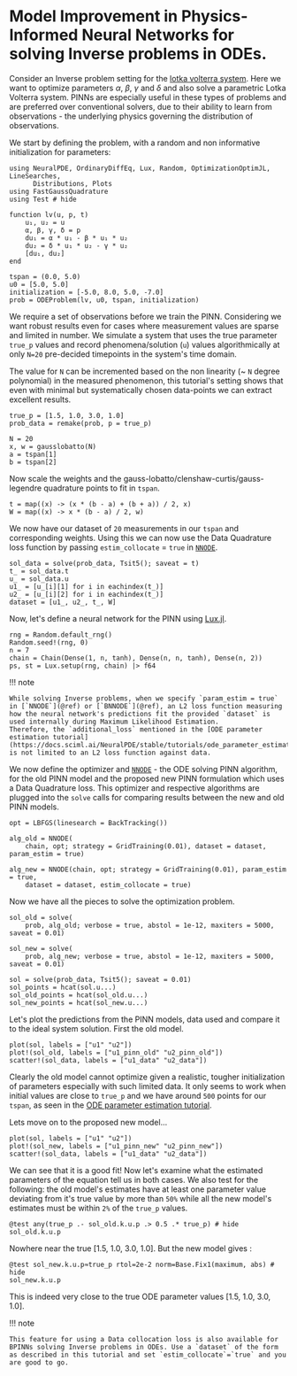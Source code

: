 # Model Improvement in Physics-Informed Neural Networks for solving Inverse problems in ODEs.

Consider an Inverse problem setting for the  [lotka volterra system](https://en.wikipedia.org/wiki/Lotka%E2%80%93Volterra_equations). Here we want to optimize parameters $\alpha$, $\beta$, $\gamma$ and $\delta$ and also solve a parametric Lotka Volterra system.
PINNs are especially useful in these types of problems and are preferred over conventional solvers, due to their ability to learn from observations - the underlying physics governing the distribution of observations.

We start by defining the problem, with a random and non informative initialization for parameters:

```@example improv_param_estim
using NeuralPDE, OrdinaryDiffEq, Lux, Random, OptimizationOptimJL, LineSearches,
      Distributions, Plots
using FastGaussQuadrature
using Test # hide

function lv(u, p, t)
    u₁, u₂ = u
    α, β, γ, δ = p
    du₁ = α * u₁ - β * u₁ * u₂
    du₂ = δ * u₁ * u₂ - γ * u₂
    [du₁, du₂]
end

tspan = (0.0, 5.0)
u0 = [5.0, 5.0]
initialization = [-5.0, 8.0, 5.0, -7.0]
prob = ODEProblem(lv, u0, tspan, initialization)
```

We require a set of observations before we train the PINN.
Considering we want robust results even for cases where measurement values are sparse and limited in number.
We simulate a system that uses the true parameter `true_p` values and record phenomena/solution (`u`) values algorithmically at only `N=20` pre-decided timepoints in the system's time domain.

The value for `N` can be incremented based on the non linearity (~ `N` degree polynomial) in the measured phenomenon, this tutorial's setting shows that even with minimal but systematically chosen data-points we can extract excellent results.

```@example improv_param_estim
true_p = [1.5, 1.0, 3.0, 1.0]
prob_data = remake(prob, p = true_p)

N = 20
x, w = gausslobatto(N)
a = tspan[1]
b = tspan[2]
```

Now scale the weights and the gauss-lobatto/clenshaw-curtis/gauss-legendre quadrature points to fit in `tspan`.

```@example improv_param_estim
t = map((x) -> (x * (b - a) + (b + a)) / 2, x)
W = map((x) -> x * (b - a) / 2, w)
```

We now have our dataset of `20` measurements in our `tspan` and corresponding weights. Using this we can now use the Data Quadrature loss function by passing `estim_collocate` = `true` in [`NNODE`](@ref).

```@example improv_param_estim
sol_data = solve(prob_data, Tsit5(); saveat = t)
t_ = sol_data.t
u_ = sol_data.u
u1_ = [u_[i][1] for i in eachindex(t_)]
u2_ = [u_[i][2] for i in eachindex(t_)]
dataset = [u1_, u2_, t_, W]
```

Now, let's define a neural network for the PINN using [Lux.jl](https://lux.csail.mit.edu/).

```@example improv_param_estim
rng = Random.default_rng()
Random.seed!(rng, 0)
n = 7
chain = Chain(Dense(1, n, tanh), Dense(n, n, tanh), Dense(n, 2))
ps, st = Lux.setup(rng, chain) |> f64
```

!!! note
    
    While solving Inverse problems, when we specify `param_estim = true` in [`NNODE`](@ref) or [`BNNODE`](@ref), an L2 loss function measuring how the neural network's predictions fit the provided `dataset` is used internally during Maximum Likelihood Estimation.
    Therefore, the `additional_loss` mentioned in the [ODE parameter estimation tutorial](https://docs.sciml.ai/NeuralPDE/stable/tutorials/ode_parameter_estimation/) is not limited to an L2 loss function against data.

We now define the optimizer and [`NNODE`](@ref) - the ODE solving PINN algorithm, for the old PINN model and the proposed new PINN formulation which uses a Data Quadrature loss.
This optimizer and respective algorithms are plugged into the `solve` calls for comparing results between the new and old PINN models.

```@example improv_param_estim
opt = LBFGS(linesearch = BackTracking())

alg_old = NNODE(
    chain, opt; strategy = GridTraining(0.01), dataset = dataset, param_estim = true)

alg_new = NNODE(chain, opt; strategy = GridTraining(0.01), param_estim = true,
    dataset = dataset, estim_collocate = true)
```

Now we have all the pieces to solve the optimization problem.

```@example improv_param_estim
sol_old = solve(
    prob, alg_old; verbose = true, abstol = 1e-12, maxiters = 5000, saveat = 0.01)

sol_new = solve(
    prob, alg_new; verbose = true, abstol = 1e-12, maxiters = 5000, saveat = 0.01)

sol = solve(prob_data, Tsit5(); saveat = 0.01)
sol_points = hcat(sol.u...)
sol_old_points = hcat(sol_old.u...)
sol_new_points = hcat(sol_new.u...)
```

Let's plot the predictions from the PINN models, data used and compare it to the ideal system solution.
First the old model.

```@example improv_param_estim
plot(sol, labels = ["u1" "u2"])
plot!(sol_old, labels = ["u1_pinn_old" "u2_pinn_old"])
scatter!(sol_data, labels = ["u1_data" "u2_data"])
```

Clearly the old model cannot optimize given a realistic, tougher initialization of parameters especially with such limited data. It only seems to work when initial values are close to `true_p` and we have around `500` points for our `tspan`, as seen in the [ODE parameter estimation tutorial](https://docs.sciml.ai/NeuralPDE/stable/tutorials/ode_parameter_estimation/).

Lets move on to the proposed new model...

```@example improv_param_estim
plot(sol, labels = ["u1" "u2"])
plot!(sol_new, labels = ["u1_pinn_new" "u2_pinn_new"])
scatter!(sol_data, labels = ["u1_data" "u2_data"])
```

We can see that it is a good fit! Now let's examine what the estimated parameters of the equation tell us in both cases. We also test for the following: the old model's estimates have at least one parameter value deviating from it's true value by more than `50%` while all the new model's estimates must be within `2%` of the `true_p` values.

```@example improv_param_estim
@test any(true_p .- sol_old.k.u.p .> 0.5 .* true_p) # hide
sol_old.k.u.p
```

Nowhere near the true [1.5, 1.0, 3.0, 1.0]. But the new model gives :

```@example improv_param_estim
@test sol_new.k.u.p≈true_p rtol=2e-2 norm=Base.Fix1(maximum, abs) # hide
sol_new.k.u.p
```

This is indeed very close to the true ODE parameter values [1.5, 1.0, 3.0, 1.0].

!!! note
    
    This feature for using a Data collocation loss is also available for BPINNs solving Inverse problems in ODEs. Use a `dataset` of the form as described in this tutorial and set `estim_collocate`=`true` and you are good to go.
